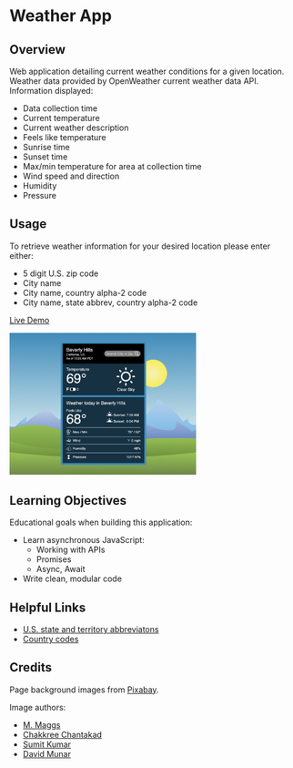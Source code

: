# Weather App

## Overview

Web application detailing current weather conditions for a given location. Weather data provided by OpenWeather current weather data API. Information displayed:

- Data collection time
- Current temperature
- Current weather description
- Feels like temperature
- Sunrise time
- Sunset time
- Max/min temperature for area at collection time
- Wind speed and direction
- Humidity
- Pressure

## Usage

To retrieve weather information for your desired location please enter either:

- 5 digit U.S. zip code
- City name
- City name, country alpha-2 code
- City name, state abbrev, country alpha-2 code

[Live Demo]()

<img src="./src/assets/images/screenshot/weather-ui.png" width="65%">

## Learning Objectives

Educational goals when building this application:

- Learn asynchronous JavaScript:
  - Working with APIs
  - Promises
  - Async, Await
- Write clean, modular code

## Helpful Links

- [U.S. state and territory abbreviatons](https://www.faa.gov/air_traffic/publications/atpubs/cnt_html/appendix_a.html)
- [Country codes](https://www.nationsonline.org/oneworld/country_code_list.htm)

## Credits

Page background images from [Pixabay](https://pixabay.com/).

Image authors:

- [M. Maggs](https://pixabay.com/users/wild0ne-920941/?utm_source=link-attribution&utm_medium=referral&utm_campaign=image&utm_content=1844227)
- [Chakkree Chantakad](https://pixabay.com/users/chakkree_chantakad-15107399/?utm_source=link-attribution&utm_medium=referral&utm_campaign=image&utm_content=4821585)
- [Sumit Kumar](https://pixabay.com/users/kinggodarts-20322799/?utm_source=link-attribution&utm_medium=referral&utm_campaign=image&utm_content=6590863)
- [David Munar](https://pixabay.com/users/jdmjallart-13316089/?utm_source=link-attribution&utm_medium=referral&utm_campaign=image&utm_content=6641490)
